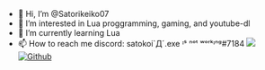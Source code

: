 - 👋 Hi, I’m @Satorikeiko07
- 👀 I’m interested in Lua proggramming, gaming, and youtube-dl
- 🌱 I’m currently learning Lua
- 📫 How to reach me
    discord:
    satokoi`Д´.exe ᶦˢ ⁿᵒᵗ ʷᵒʳᵏᶦⁿᵍ#7184
![](https://visitor-badge.laobi.icu/badge?page_id=Satorikeiko.Satorikeiko07)
[![Github](https://img.shields.io/github/followers/Satorikeiko07?label=Follow&style=social)](https://github.com/Satorikeiko07)
